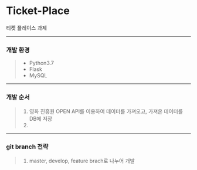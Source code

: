 # Ticket-Place
티켓 플레이스 과제

---
### 개발 환경
> - Python3.7
> - Flask
> - MySQL
---
### 개발 순서
> 1. 영화 진흥원 OPEN API를 이용하여 데이터를 가져오고, 가져온 데이터를 DB에 저장
> 2. 
---

### git branch 전략
> 1. master, develop, feature brach로 나누어 개발

